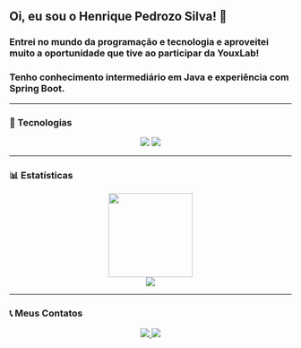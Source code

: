 ## Oi, eu sou o Henrique Pedrozo Silva! 👋  
### Entrei no mundo da programação e tecnologia e aproveitei muito a oportunidade que tive ao participar da YouxLab!  
### Tenho conhecimento intermediário em **Java** e experiência com **Spring Boot**.  

---

### 🚀 Tecnologias  
<div align="center">
  <img src="https://img.shields.io/badge/Java-%23ED8B00.svg?style=for-the-badge&logo=openjdk&logoColor=white" />
  <img src="https://img.shields.io/badge/Spring%20Boot-%236DB33F.svg?style=for-the-badge&logo=springboot&logoColor=white" />
</div>

---

### 📊 Estatísticas  
<div align="center">
  <img src="https://github-readme-stats.vercel.app/api/top-langs/?username=Henrique-pedrozo&layout=compact&langs_count=7&theme=dracula" height="150em" />
  <br />
  <picture>
    <source srcset="https://github-readme-stats.vercel.app/api?username=Henrique-pedrozo&show_icons=true&theme=dark" media="(prefers-color-scheme: dark)" />
    <source srcset="https://github-readme-stats.vercel.app/api?username=Henrique-pedrozo&show_icons=true" media="(prefers-color-scheme: light), (prefers-color-scheme: no-preference)" />
    <img src="https://github-readme-stats.vercel.app/api?username=Henrique-pedrozo&show_icons=true" />
  </picture>
</div>

---

### 📞 Meus Contatos  
<div align="center">  
  <a href="https://instagram.com/henrique_Pedrozo120" target="_blank">
    <img src="https://img.shields.io/badge/-Instagram-%23E4405F?style=for-the-badge&logo=instagram&logoColor=white" />
  </a>  
  <a href="mailto:pedrozo140@gmail.com">
    <img src="https://img.shields.io/badge/-Gmail-%23333?style=for-the-badge&logo=gmail&logoColor=white" />
  </a>  
</div>
